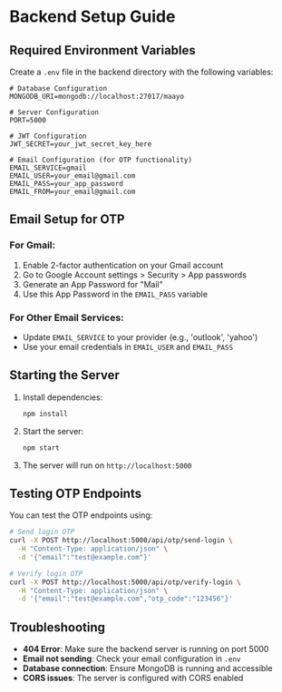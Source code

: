 # Backend Setup Guide

## Required Environment Variables

Create a `.env` file in the backend directory with the following variables:

```env
# Database Configuration
MONGODB_URI=mongodb://localhost:27017/maayo

# Server Configuration
PORT=5000

# JWT Configuration
JWT_SECRET=your_jwt_secret_key_here

# Email Configuration (for OTP functionality)
EMAIL_SERVICE=gmail
EMAIL_USER=your_email@gmail.com
EMAIL_PASS=your_app_password
EMAIL_FROM=your_email@gmail.com
```

## Email Setup for OTP

### For Gmail:
1. Enable 2-factor authentication on your Gmail account
2. Go to Google Account settings > Security > App passwords
3. Generate an App Password for "Mail"
4. Use this App Password in the `EMAIL_PASS` variable

### For Other Email Services:
- Update `EMAIL_SERVICE` to your provider (e.g., 'outlook', 'yahoo')
- Use your email credentials in `EMAIL_USER` and `EMAIL_PASS`

## Starting the Server

1. Install dependencies:
   ```bash
   npm install
   ```

2. Start the server:
   ```bash
   npm start
   ```

3. The server will run on `http://localhost:5000`

## Testing OTP Endpoints

You can test the OTP endpoints using:

```bash
# Send login OTP
curl -X POST http://localhost:5000/api/otp/send-login \
  -H "Content-Type: application/json" \
  -d '{"email":"test@example.com"}'

# Verify login OTP
curl -X POST http://localhost:5000/api/otp/verify-login \
  -H "Content-Type: application/json" \
  -d '{"email":"test@example.com","otp_code":"123456"}'
```

## Troubleshooting

- **404 Error**: Make sure the backend server is running on port 5000
- **Email not sending**: Check your email configuration in `.env`
- **Database connection**: Ensure MongoDB is running and accessible
- **CORS issues**: The server is configured with CORS enabled
